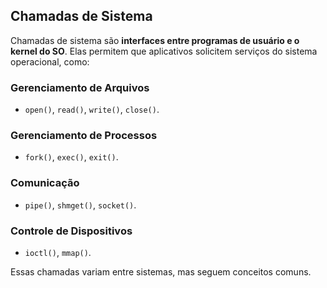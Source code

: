 ## Chamadas de Sistema

Chamadas de sistema são **interfaces entre programas de usuário e o kernel do SO**. Elas permitem que aplicativos solicitem serviços do sistema operacional, como:

### **Gerenciamento de Arquivos**
- `open()`, `read()`, `write()`, `close()`.

### **Gerenciamento de Processos**
- `fork()`, `exec()`, `exit()`.

### **Comunicação**
- `pipe()`, `shmget()`, `socket()`.

### **Controle de Dispositivos**
- `ioctl()`, `mmap()`.

Essas chamadas variam entre sistemas, mas seguem conceitos comuns.
